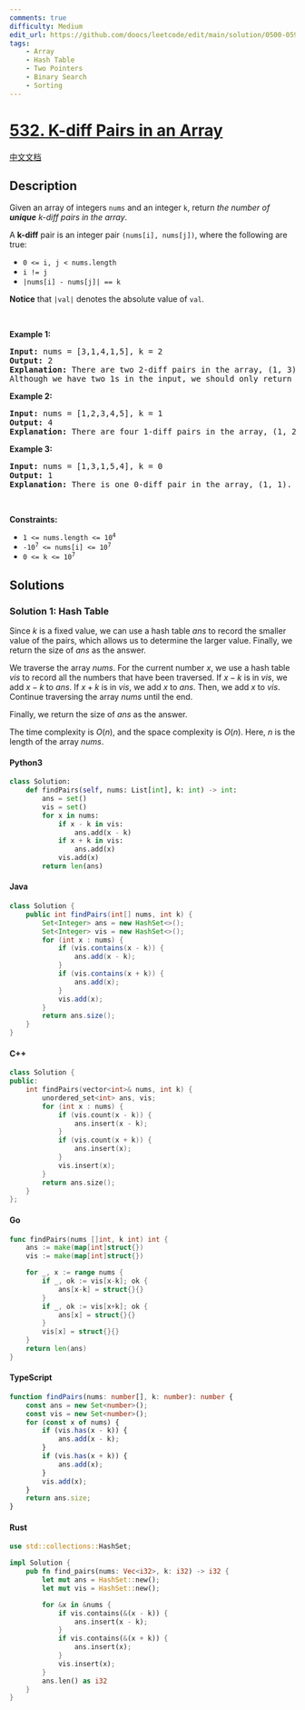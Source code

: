 ```yaml
---
comments: true
difficulty: Medium
edit_url: https://github.com/doocs/leetcode/edit/main/solution/0500-0599/0532.K-diff%20Pairs%20in%20an%20Array/README_EN.md
tags:
    - Array
    - Hash Table
    - Two Pointers
    - Binary Search
    - Sorting
---
```


<!-- problem:start -->

# [532. K-diff Pairs in an Array](https://leetcode.com/problems/k-diff-pairs-in-an-array)

[中文文档](/solution/0500-0599/0532.K-diff%20Pairs%20in%20an%20Array/README.md)

## Description

<!-- description:start -->

<p>Given an array of integers <code>nums</code> and an integer <code>k</code>, return <em>the number of <b>unique</b> k-diff pairs in the array</em>.</p>

<p>A <strong>k-diff</strong> pair is an integer pair <code>(nums[i], nums[j])</code>, where the following are true:</p>

<ul>
	<li><code>0 &lt;= i, j &lt; nums.length</code></li>
	<li><code>i != j</code></li>
	<li><code>|nums[i] - nums[j]| == k</code></li>
</ul>

<p><strong>Notice</strong> that <code>|val|</code> denotes the absolute value of <code>val</code>.</p>

<p>&nbsp;</p>
<p><strong class="example">Example 1:</strong></p>

<pre>
<strong>Input:</strong> nums = [3,1,4,1,5], k = 2
<strong>Output:</strong> 2
<strong>Explanation:</strong> There are two 2-diff pairs in the array, (1, 3) and (3, 5).
Although we have two 1s in the input, we should only return the number of <strong>unique</strong> pairs.
</pre>

<p><strong class="example">Example 2:</strong></p>

<pre>
<strong>Input:</strong> nums = [1,2,3,4,5], k = 1
<strong>Output:</strong> 4
<strong>Explanation:</strong> There are four 1-diff pairs in the array, (1, 2), (2, 3), (3, 4) and (4, 5).
</pre>

<p><strong class="example">Example 3:</strong></p>

<pre>
<strong>Input:</strong> nums = [1,3,1,5,4], k = 0
<strong>Output:</strong> 1
<strong>Explanation:</strong> There is one 0-diff pair in the array, (1, 1).
</pre>

<p>&nbsp;</p>
<p><strong>Constraints:</strong></p>

<ul>
	<li><code>1 &lt;= nums.length &lt;= 10<sup>4</sup></code></li>
	<li><code>-10<sup>7</sup> &lt;= nums[i] &lt;= 10<sup>7</sup></code></li>
	<li><code>0 &lt;= k &lt;= 10<sup>7</sup></code></li>
</ul>

<!-- description:end -->

## Solutions

<!-- solution:start -->

### Solution 1: Hash Table

Since $k$ is a fixed value, we can use a hash table $\textit{ans}$ to record the smaller value of the pairs, which allows us to determine the larger value. Finally, we return the size of $\textit{ans}$ as the answer.

We traverse the array $\textit{nums}$. For the current number $x$, we use a hash table $\textit{vis}$ to record all the numbers that have been traversed. If $x-k$ is in $\textit{vis}$, we add $x-k$ to $\textit{ans}$. If $x+k$ is in $\textit{vis}$, we add $x$ to $\textit{ans}$. Then, we add $x$ to $\textit{vis}$. Continue traversing the array $\textit{nums}$ until the end.

Finally, we return the size of $\textit{ans}$ as the answer.

The time complexity is $O(n)$, and the space complexity is $O(n)$. Here, $n$ is the length of the array $\textit{nums}$.

<!-- tabs:start -->

#### Python3

```python
class Solution:
    def findPairs(self, nums: List[int], k: int) -> int:
        ans = set()
        vis = set()
        for x in nums:
            if x - k in vis:
                ans.add(x - k)
            if x + k in vis:
                ans.add(x)
            vis.add(x)
        return len(ans)
```

#### Java

```java
class Solution {
    public int findPairs(int[] nums, int k) {
        Set<Integer> ans = new HashSet<>();
        Set<Integer> vis = new HashSet<>();
        for (int x : nums) {
            if (vis.contains(x - k)) {
                ans.add(x - k);
            }
            if (vis.contains(x + k)) {
                ans.add(x);
            }
            vis.add(x);
        }
        return ans.size();
    }
}
```

#### C++

```cpp
class Solution {
public:
    int findPairs(vector<int>& nums, int k) {
        unordered_set<int> ans, vis;
        for (int x : nums) {
            if (vis.count(x - k)) {
                ans.insert(x - k);
            }
            if (vis.count(x + k)) {
                ans.insert(x);
            }
            vis.insert(x);
        }
        return ans.size();
    }
};
```

#### Go

```go
func findPairs(nums []int, k int) int {
	ans := make(map[int]struct{})
	vis := make(map[int]struct{})

	for _, x := range nums {
		if _, ok := vis[x-k]; ok {
			ans[x-k] = struct{}{}
		}
		if _, ok := vis[x+k]; ok {
			ans[x] = struct{}{}
		}
		vis[x] = struct{}{}
	}
	return len(ans)
}
```

#### TypeScript

```ts
function findPairs(nums: number[], k: number): number {
    const ans = new Set<number>();
    const vis = new Set<number>();
    for (const x of nums) {
        if (vis.has(x - k)) {
            ans.add(x - k);
        }
        if (vis.has(x + k)) {
            ans.add(x);
        }
        vis.add(x);
    }
    return ans.size;
}
```

#### Rust

```rust
use std::collections::HashSet;

impl Solution {
    pub fn find_pairs(nums: Vec<i32>, k: i32) -> i32 {
        let mut ans = HashSet::new();
        let mut vis = HashSet::new();

        for &x in &nums {
            if vis.contains(&(x - k)) {
                ans.insert(x - k);
            }
            if vis.contains(&(x + k)) {
                ans.insert(x);
            }
            vis.insert(x);
        }
        ans.len() as i32
    }
}
```

<!-- tabs:end -->

<!-- solution:end -->

<!-- problem:end -->
